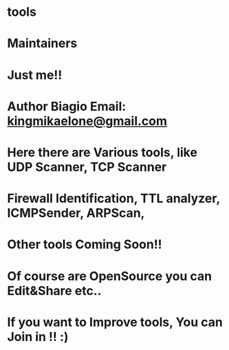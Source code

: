 # tools
#
# Maintainers
# Just me!!
#
# Author Biagio Email: kingmikaelone@gmail.com
#
# Here there are Various tools, like UDP Scanner, TCP Scanner
# Firewall Identification, TTL analyzer, ICMPSender, ARPScan, 
# Other tools Coming Soon!!
# Of course are OpenSource you can Edit&Share etc..
#
# If you want to Improve tools, You can Join in !! :)
# 
